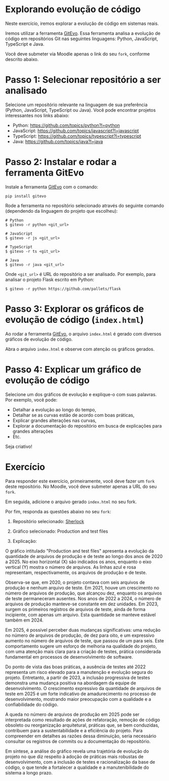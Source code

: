 # Explorando evolução de código

Neste exercício, iremos explorar a evolução de código em sistemas reais.

Iremos utilizar a ferramenta [GitEvo](https://github.com/andrehora/gitevo).
Essa ferramenta analisa a evolução de código em repositórios Git nas seguintes linguagens: Python, JavaScript, TypeScript e Java.

Você deve submeter via Moodle apenas o link do seu `fork`, conforme descrito abaixo.

# Passo 1: Selecionar repositório a ser analisado

Selecione um repositório relevante na linguagem de sua preferência (Python, JavaScript, TypeScript ou Java).
Você pode encontrar projetos interessantes nos links abaixo:

- Python: https://github.com/topics/python?l=python
- JavaScript: https://github.com/topics/javascript?l=javascript
- TypeScript: https://github.com/topics/typescript?l=typescript
- Java: https://github.com/topics/java?l=java

# Passo 2: Instalar e rodar a ferramenta GitEvo

Instale a ferramenta [GitEvo](https://github.com/andrehora/gitevo) com o comando:

```
pip install gitevo
```

Rode a ferramenta no repositório selecionado através do seguinte comando (dependendo da linguagem do projeto que escolheu):

```shell
# Python
$ gitevo -r python <git_url>

# JavaScript
$ gitevo -r js <git_url>

# TypeScript
$ gitevo -r ts <git_url>

# Java
$ gitevo -r java <git_url>
```

Onde `<git_url>` é URL do repositório a ser analisado.
Por exemplo, para analisar o projeto Flask escrito em Python:

```
$ gitevo -r python https://github.com/pallets/flask
```

# Passo 3: Explorar os gráficos de evolução de código (`index.html`)

Ao rodar a ferramenta [GitEvo](https://github.com/andrehora/gitevo), o arquivo `index.html` é gerado com diversos gráficos de evolução de código.

Abra o arquivo `index.html` e observe com atenção os gráficos gerados.

# Passo 4: Explicar um gráfico de evolução de código

Selecione um dos gráficos de evolução e explique-o com suas palavras.
Por exemplo, você pode:

- Detalhar a evolução ao longo do tempo, 
- Detalhar se as curvas estão de acordo com boas práticas,
- Explicar grandes alterações nas curvas,
- Explorar a documentação do repositório em busca de explicações para grandes alterações
- Etc.

Seja criativo!

# Exercício

Para responder este exercício, primeiramente, você deve fazer um `fork` deste repositório.
No Moodle, você deve submeter apenas a URL do seu `fork`.

Em seguida, adicione o arquivo gerado `index.html` no seu fork.

Por fim, responda as questões abaixo no seu `fork`: 

1. Repositório selecionado: [Sherlock](https://github.com/sherlock-project/sherlock)

2. Gráfico selecionado: Production and test files
  
3. Explicação:

O gráfico intitulado "Production and test files" apresenta a evolução da quantidade de arquivos de produção e de teste ao longo dos anos de 2020 a 2025. No eixo horizontal (X) são indicados os anos, enquanto o eixo vertical (Y) mostra o número de arquivos. As linhas azul e rosa representam, respectivamente, os arquivos de produção e de teste.

Observa-se que, em 2020, o projeto contava com seis arquivos de produção e nenhum arquivo de teste. Em 2021, houve um crescimento no número de arquivos de produção, que alcançou dez, enquanto os arquivos de teste permaneceram ausentes. Nos anos de 2022 a 2024, o número de arquivos de produção manteve-se constante em dez unidades. Em 2023, surgem os primeiros registros de arquivos de teste, ainda de forma incipiente, com apenas um arquivo. Esta quantidade se manteve estável também em 2024.

Em 2025, é possível perceber duas mudanças significativas: uma redução no número de arquivos de produção, de dez para oito, e um expressivo aumento no número de arquivos de teste, que passou de um para seis. Este comportamento sugere um esforço de melhoria na qualidade do projeto, com uma atenção mais clara para a criação de testes, prática considerada fundamental em processos de desenvolvimento de software.

Do ponto de vista das boas práticas, a ausência de testes até 2022 representa um risco elevado para a manutenção e evolução segura do projeto. Entretanto, a partir de 2023, a inclusão progressiva de testes demonstra uma mudança positiva na abordagem da equipe de desenvolvimento. O crescimento expressivo da quantidade de arquivos de teste em 2025 é um forte indicativo de amadurecimento no processo de desenvolvimento, mostrando maior preocupação com a qualidade e a confiabilidade do código.

A queda no número de arquivos de produção em 2025 pode ser interpretada como resultado de ações de refatoração, remoção de código obsoleto ou reorganização arquitetural, práticas que, se bem conduzidas, contribuem para a sustentabilidade e a eficiência do projeto. Para compreender em detalhes as razões dessa diminuição, seria necessário consultar os registros de commits ou a documentação do repositório.

Em síntese, a análise do gráfico revela uma trajetória de evolução do projeto no que diz respeito à adoção de práticas mais robustas de desenvolvimento, com a inclusão de testes e racionalização da base de código, o que tende a fortalecer a qualidade e a manutenibilidade do sistema a longo prazo.



